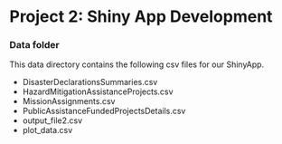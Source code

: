 # Project 2: Shiny App Development

### Data folder

This data directory contains the following csv files for our ShinyApp.

+ DisasterDeclarationsSummaries.csv
+ HazardMitigationAssistanceProjects.csv
+ MissionAssignments.csv
+ PublicAssistanceFundedProjectsDetails.csv
+ output_file2.csv
+ plot_data.csv
